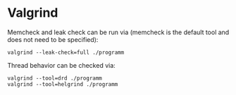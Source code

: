 # Valgrind

Memcheck and leak check can be run via (memcheck is the default tool and does not need to be specified):

```
valgrind --leak-check=full ./programm 
```

Thread behavior can be checked via:

```
valgrind --tool=drd ./programm
valgrind --tool=helgrind ./programm
```